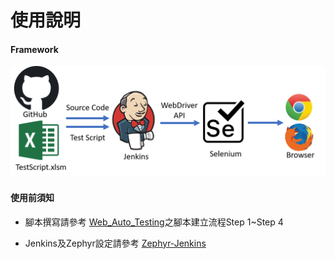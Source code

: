 # 使用說明

#### Framework

![image](https://github.com/Gilleschen/Zephyr-Jenkins-Web/blob/master/picture/framework.png)

#### 使用前須知

* 腳本撰寫請參考 <a href="https://github.com/Gilleschen/Web_Auto_Testing">Web_Auto_Testing</a>之腳本建立流程Step 1~Step 4

* Jenkins及Zephyr設定請參考 <a href="https://github.com/Gilleschen/Zephyr-Jenkins">Zephyr-Jenkins</a>

